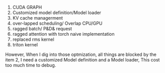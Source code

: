 1. CUDA GRAPH
2. Customized model definition/Model loader
3. KV cache managerment
4. over-lapped scheduling/ Overlap CPU/GPU
5. ragged batch/ P&D& request
6. ragged attention with torch naive implementation
7. replaced rms kernel
8. triton kernel

However, When I dig into those optmization, all things are blocked by the item 2, I need a customized Model definition and a Model loader, This cost too much time to debug.